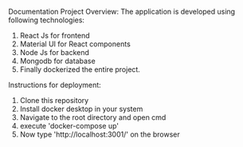 Documentation
Project Overview:
The application is developed using following technologies: 
1. React Js for frontend
2. Material UI for React components
3. Node Js for backend
4. Mongodb for database
5. Finally dockerized the entire project.

Instructions for deployment:
1. Clone this repository
2. Install docker desktop in your system
3. Navigate to the root directory and open cmd
4. execute 'docker-compose up'
5. Now type 'http://localhost:3001/' on the browser
